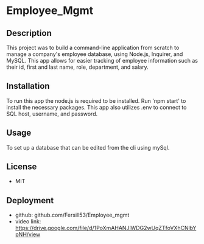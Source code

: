 # Employee_Mgmt

## Description
This project was to build a command-line application from scratch to manage a company's employee database, using Node.js, Inquirer, and MySQL. This app allows for easier tracking of employee information such as their id, first and last name, role, department, and salary.

## Installation
To run this app the node.js is required to be installed. Run 'npm start' to install the necessary packages. This app also utilizes .env to connect to SQL host, username, and password.

## Usage
To set up a database that can be edited from the cli using mySql.

## License
- MIT

## Deployment
- github: github.com/Fersill53/Employee_mgmt
- video link: https://drive.google.com/file/d/1PoXmAHANJlWDG2wUqZTfoVXhCNlbYpNH/view